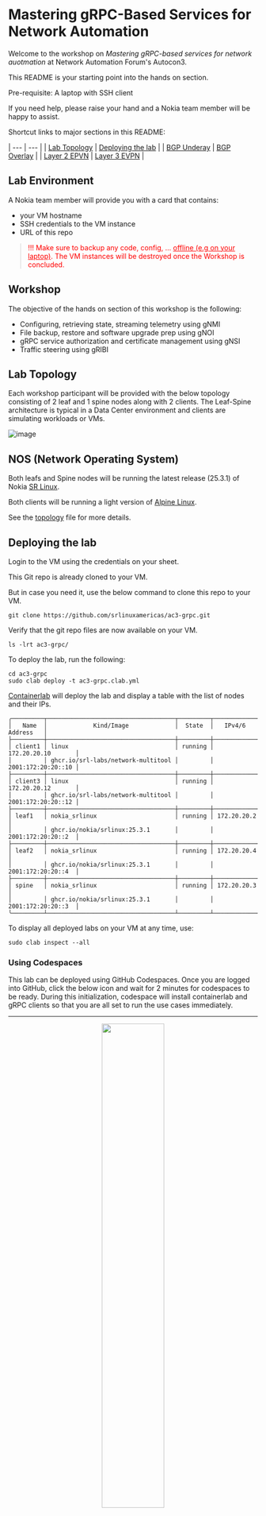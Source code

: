 # Mastering gRPC-Based Services for Network Automation

Welcome to the workshop on *Mastering gRPC-based services for network auotmation* at Network Automation Forum's Autocon3.

This README is your starting point into the hands on section.

Pre-requisite: A laptop with SSH client

If you need help, please raise your hand and a Nokia team member will be happy to assist.

Shortcut links to major sections in this README:

| --- | --- |
| [Lab Topology]() | [Deploying the lab]() |
| [BGP Underay]() | [BGP Overlay]() |
| [Layer 2 EPVN]() | [Layer 3 EVPN]() |

## Lab Environment

A Nokia team member will provide you with a card that contains:
- your VM hostname
- SSH credentials to the VM instance
- URL of this repo

> <p style="color:red">!!! Make sure to backup any code, config, ... <u> offline (e.g on your laptop)</u>. 
> The VM instances will be destroyed once the Workshop is concluded.</p>

## Workshop
The objective of the hands on section of this workshop is the following:
- Configuring, retrieving state, streaming telemetry using gNMI
- File backup, restore and software upgrade prep using gNOI
- gRPC service authorization and certificate management using gNSI
- Traffic steering using gRIBI

## Lab Topology

Each workshop participant will be provided with the below topology consisting of 2 leaf and 1 spine nodes along with 2 clients. The Leaf-Spine architecture is typical in a Data Center environment and clients are simulating workloads or VMs.

![image](images/lab-topology.jpg)

## NOS (Network Operating System)

Both leafs and Spine nodes will be running the latest release (25.3.1) of Nokia [SR Linux](https://www.nokia.com/networks/ip-networks/service-router-linux-NOS/).

Both clients will be running a light version of [Alpine Linux](https://alpinelinux.org/).

See the [topology](ac3-grpc.clab.yml) file for more details.

## Deploying the lab

Login to the VM using the credentials on your sheet.

This Git repo is already cloned to your VM.

But in case you need it, use the below command to clone this repo to your VM.

```
git clone https://github.com/srlinuxamericas/ac3-grpc.git
```

Verify that the git repo files are now available on your VM.

```
ls -lrt ac3-grpc/
```

To deploy the lab, run the following:

```
cd ac3-grpc
sudo clab deploy -t ac3-grpc.clab.yml
```

[Containerlab](https://containerlab.dev/) will deploy the lab and display a table with the list of nodes and their IPs.

```
╭─────────┬────────────────────────────────────┬─────────┬────────────────────╮
│   Name  │             Kind/Image             │  State  │   IPv4/6 Address   │
├─────────┼────────────────────────────────────┼─────────┼────────────────────┤
│ client1 │ linux                              │ running │ 172.20.20.10       │
│         │ ghcr.io/srl-labs/network-multitool │         │ 2001:172:20:20::10 │
├─────────┼────────────────────────────────────┼─────────┼────────────────────┤
│ client3 │ linux                              │ running │ 172.20.20.12       │
│         │ ghcr.io/srl-labs/network-multitool │         │ 2001:172:20:20::12 │
├─────────┼────────────────────────────────────┼─────────┼────────────────────┤
│ leaf1   │ nokia_srlinux                      │ running │ 172.20.20.2        │
│         │ ghcr.io/nokia/srlinux:25.3.1       │         │ 2001:172:20:20::2  │
├─────────┼────────────────────────────────────┼─────────┼────────────────────┤
│ leaf2   │ nokia_srlinux                      │ running │ 172.20.20.4        │
│         │ ghcr.io/nokia/srlinux:25.3.1       │         │ 2001:172:20:20::4  │
├─────────┼────────────────────────────────────┼─────────┼────────────────────┤
│ spine   │ nokia_srlinux                      │ running │ 172.20.20.3        │
│         │ ghcr.io/nokia/srlinux:25.3.1       │         │ 2001:172:20:20::3  │
╰─────────┴────────────────────────────────────┴─────────┴────────────────────╯
```

To display all deployed labs on your VM at any time, use:

```
sudo clab inspect --all
```

### Using Codespaces

This lab can be deployed using GitHub Codespaces. Once you are logged into GitHub, click the below icon and wait for 2 minutes for codespaces to be ready. During this initialization, codespace will install containerlab and gRPC clients so that you are all set to run the use cases immediately.

---
<div align=center>
<a href="https://codespaces.new/srlinuxamericas/ac3-grpc?quickstart=1">
<img src="https://gitlab.com/rdodin/pics/-/wikis/uploads/d78a6f9f6869b3ac3c286928dd52fa08/run_in_codespaces-v1.svg?sanitize=true" style="width:50%"/></a>

**[Run](https://codespaces.new/srlinuxamericas/ac3-grpc?quickstart=1) this lab in GitHub Codespaces for free**.  
[Learn more](https://containerlab.dev/manual/codespaces/) about Containerlab for Codespaces.

</div>

---

## Connecting to the devices

Find the nodename or IP address of the device from the above output and then use SSH.

Username: `admin`

Password: Refer to the provided sheet

Note: Password less authentication is enabled by Containerlab using SSH keys.

```
ssh leaf1
```

To login to the client, identify the client hostname using the `sudo clab inspect --all` command above and then:

```
sudo docker exec –it client3 sh
```

### IPv4 Link Addressing

![image](images/lab-ipv4.jpg)

### IPv6 Link Addressing

![image](images/lab-ipv4.jpg)

### Verify reachability between devices

After the lab is deployed, check reachability between leaf and spine devices using ping.

Example on spine to Leaf1 for IPv4:

```
ping -c 3 192.168.10.2 network-instance default
```

Example on spine to Leaf1 for IPv6:

```
ping6 -c 3 192:168:10::2 network-instance default
```

## gRPC Clients

We will be using the following gRPC clients:

- [gNMIc](https://gnmic.openconfig.net/)
- [gNOIc](https://gnoic.kmrd.dev/)
- [gNSIc](https://github.com/karimra/gnsic)
- [gRIBIc](https://gribic.kmrd.dev/)

All 4 clients are installed when initializing the VM or codespace.

Verify that clients are installed on your VM:

```
gnmic version
gnoic version
gnsic version
gribic version
```

If for any reason, one of the above clients needs to be re-installed or updated, refer to the client pages referenced above.

All gnmic, gnoic, gnsic and gribic commands will be executed from the VM.

![image](lab-setup.jpg)

## Enabling gRPC services

Before we get on with the use cases, let's verify the gRPC server configuration and confirm whether all required gRPC services are enabled.

There are 2 gRPC servers created on all 3 SR Linux devices - mgmt (secure using TLS) and insecure-mgmt (not using TLS).

On either leafs or spine, run the following command to display the gRPC configuration for both servers.

```bash
info flat system grpc-server mgmt
info flat system grpc-server insecure-mgmt
```

Expected output for secure gRPC server:

```bash
set / system grpc-server mgmt admin-state enable
set / system grpc-server mgmt rate-limit 65000
set / system grpc-server mgmt tls-profile clab-profile
set / system grpc-server mgmt network-instance mgmt
set / system grpc-server mgmt trace-options [ request response common ]
set / system grpc-server mgmt services [ gnmi gnoi gnsi gribi p4rt ]
set / system grpc-server mgmt unix-socket admin-state enable
```

Expected output for insecure gRPC server:

```bash
set / system grpc-server insecure-mgmt admin-state enable
set / system grpc-server insecure-mgmt rate-limit 65000
set / system grpc-server insecure-mgmt network-instance mgmt
set / system grpc-server insecure-mgmt port 57401
set / system grpc-server insecure-mgmt trace-options [ request response common ]
set / system grpc-server insecure-mgmt services [ gnmi gnoi gnsi gribi p4rt ]
set / system grpc-server insecure-mgmt unix-socket admin-state enable
```

We can see that all 4 gRPC services for this workshop are enabled on both gRPC servers.

Secure gRPC server is listening on the default gRPC port (57400) while the insecure gRPC server is listening on port 57401.
